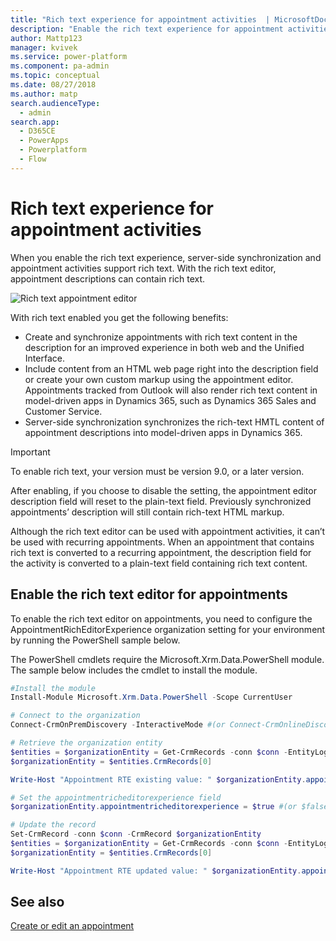 ```yaml
---
title: "Rich text experience for appointment activities  | MicrosoftDocs"
description: "Enable the rich text experience for appointment activities."
author: Mattp123
manager: kvivek
ms.service: power-platform
ms.component: pa-admin
ms.topic: conceptual
ms.date: 08/27/2018
ms.author: matp
search.audienceType: 
  - admin
search.app:
  - D365CE
  - PowerApps
  - Powerplatform
  - Flow
---
```

# Rich text experience for appointment activities

When you enable the rich text experience, server-side synchronization and appointment activities support rich text. With the rich text editor, appointment descriptions can contain rich text. 

![Rich text appointment editor](media/appointment-rich-text.png)

With rich text enabled you get the following benefits:

- Create and synchronize appointments with rich text content in the description for an improved experience in both web and the Unified Interface. 
- Include content from an HTML web page right into the description field or create your own custom markup using the appointment editor. Appointments tracked from Outlook will also render rich text content in model-driven apps in Dynamics 365, such as Dynamics 365 Sales and Customer Service. 
- Server-side synchronization synchronizes the rich-text HMTL content of appointment descriptions into model-driven apps in Dynamics 365.


> [!IMPORTANT]
> To enable rich text, your version must be version 9.0, or a later version.
> 
> After enabling, if you choose to disable the setting, the appointment editor  description field will reset to the plain-text field. Previously synchronized  appointments’ description will still contain rich-text HTML markup.
>
> Although the rich text editor can be used with appointment activities, it can’t be used with recurring appointments. When an appointment that contains rich text is converted to a recurring appointment, the description field for the activity is converted to a plain-text field containing rich text content.

## Enable the rich text editor for appointments
To enable the rich text editor on appointments, you need to configure the AppointmentRichEditorExperience organization setting for your environment by running the PowerShell sample below. 

The PowerShell cmdlets require the Microsoft.Xrm.Data.PowerShell module. The sample below includes the cmdlet to install the module. 

```powershell
#Install the module
Install-Module Microsoft.Xrm.Data.PowerShell -Scope CurrentUser

# Connect to the organization
Connect-CrmOnPremDiscovery -InteractiveMode #(or Connect-CrmOnlineDiscovery -InteractiveMode)

# Retrieve the organization entity
$entities = $organizationEntity = Get-CrmRecords -conn $conn -EntityLogicalName organization -Fields appointmentricheditorexperience -TopCount 1
$organizationEntity = $entities.CrmRecords[0]

Write-Host "Appointment RTE existing value: " $organizationEntity.appointmentricheditorexperience

# Set the appointmentricheditorexperience field
$organizationEntity.appointmentricheditorexperience = $true #(or $false)

# Update the record
Set-CrmRecord -conn $conn -CrmRecord $organizationEntity  
$entities = $organizationEntity = Get-CrmRecords -conn $conn -EntityLogicalName organization -Fields appointmentricheditorexperience -TopCount 1
$organizationEntity = $entities.CrmRecords[0]

Write-Host "Appointment RTE updated value: " $organizationEntity.appointmentricheditorexperience
```


## See also
[Create or edit an appointment](https://docs.microsoft.com/dynamics365/customerengagement/on-premises/basics/create-edit-appointment)



